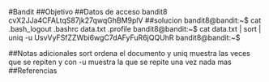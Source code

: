 #Bandit
##Objetivo
##Datos de acceso 
bandit8
cvX2JJa4CFALtqS87jk27qwqGhBM9plV
##solucion
bandit8@bandit:~$ cat
.bash_logout  .bashrc       data.txt      .profile
bandit8@bandit:~$ cat data.txt | sort | uniq -u
UsvVyFSfZZWbi6wgC7dAFyFuR6jQQUhR
bandit8@bandit:~$


##Notas adicionales
sort ordena el documento y uniq muestra las veces que se repiten y con -u muestra la que se repite una vez nada mas 
##Referencias 


